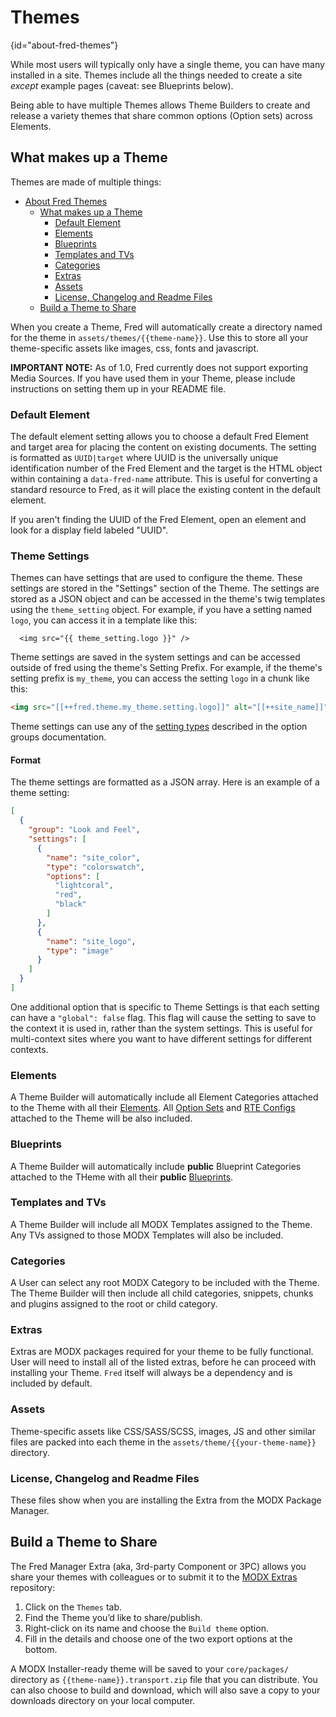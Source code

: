 # Themes
{id="about-fred-themes"}

While most users will typically only have a single theme, you can have many installed in a site. Themes include all the things needed to create a site _except_ example pages (caveat: see Blueprints below).

Being able to have multiple Themes allows Theme Builders to create and release a variety themes that share common options (Option sets) across Elements.

## What makes up a Theme

Themes are made of multiple things:

- [About Fred Themes](#about-fred-themes)
  - [What makes up a Theme](#what-makes-up-a-theme)
    - [Default Element](#default-element)
    - [Elements](#elements)
    - [Blueprints](#blueprints)
    - [Templates and TVs](#templates-and-tvs)
    - [Categories](#categories)
    - [Extras](#extras)
    - [Assets](#assets)
    - [License, Changelog and Readme Files](#license-changelog-and-readme-files)
  - [Build a Theme to Share](#build-a-theme-to-share)

When you create a Theme, Fred will automatically create a directory named for the theme in `assets/themes/{{theme-name}}`. Use this to store all your theme-specific assets like images, css, fonts and javascript.

**IMPORTANT NOTE:** As of 1.0, Fred currently does not support exporting Media Sources. If you have used them in your Theme, please include instructions on setting them up in your README file.

### Default Element

The default element setting allows you to choose a default Fred Element and target area for placing the content on existing documents. The setting is formatted as `UUID|target` where UUID is the universally unique identification number of the Fred Element and the target is the HTML object within containing a `data-fred-name` attribute. This is useful for converting a standard resource to Fred, as it will place the existing content in the default element.

If you aren't finding the UUID of the Fred Element, open an element and look for a display field labeled "UUID".

### Theme Settings

Themes can have settings that are used to configure the theme. These settings are stored in the "Settings" section of the Theme. The settings are stored as a JSON object and can be accessed in the theme's twig templates using the `theme_setting` object. For example, if you have a setting named `logo`, you can access it in a template like this:
    
```twig
  <img src="{{ theme_setting.logo }}" />
```

Theme settings are saved in the system settings and can be accessed outside of fred using the theme's Setting Prefix. For example, if the theme's setting prefix is `my_theme`, you can access the setting `logo` in a chunk like this:

```html
<img src="[[++fred.theme.my_theme.setting.logo]]" alt="[[++site_name]]" />
```

Theme settings can use any of the [setting types](settings.md#available-settings-types) described in the option groups documentation.

#### Format

The theme settings are formatted as a JSON array. Here is an example of a theme setting:

```json
[
  {
    "group": "Look and Feel",
    "settings": [
      {
        "name": "site_color",
        "type": "colorswatch",
        "options": [
          "lightcoral",
          "red",
          "black"
        ]
      },
      {
        "name": "site_logo",
        "type": "image"
      }
    ]
  }
]
```

One additional option that is specific to Theme Settings is that each setting can have a `"global": false` flag. This flag will cause the setting to save to the context it is used in, rather than the system settings. This is useful for multi-context sites where you want to have different settings for different contexts.

### Elements

A Theme Builder will automatically include all Element Categories attached to the Theme with all their [Elements](cmp_elements.md). All [Option Sets](option_sets.md) and [RTE Configs](rte_configs.md) attached to the Theme will be also included.

### Blueprints

A Theme Builder will automatically include **public** Blueprint Categories attached to the THeme with all their **public** [Blueprints](cmp_blueprints.md).

### Templates and TVs

A Theme Builder will include all MODX Templates assigned to the Theme. Any TVs assigned to those MODX Templates will also be included.

### Categories

A User can select any root MODX Category to be included with the Theme. The Theme Builder will then include all child categories, snippets, chunks and plugins assigned to the root or child category.

### Extras

Extras are MODX packages required for your theme to be fully functional. User will need to install all of the listed extras, before he can proceed with installing your Theme. `Fred` itself will always be a dependency and is included by default.

### Assets

Theme-specific assets like CSS/SASS/SCSS, images, JS and other similar files are packed into each theme in the `assets/theme/{{your-theme-name}}` directory.

### License, Changelog and Readme Files

These files show when you are installing the Extra from the MODX Package Manager.

## Build a Theme to Share

The Fred Manager Extra (aka, 3rd-party Component or 3PC) allows you share your themes with colleagues or to submit it to the [MODX Extras](https://modx.com/extras/) repository:

1. Click on the `Themes` tab.
2. Find the Theme you’d like to share/publish.
3. Right-click on its name and choose the `Build theme` option.
4. Fill in the details and choose one of the two export options at the bottom.

A MODX Installer-ready theme will be saved to your `core/packages/` directory as `{{theme-name}}.transport.zip` file that you can distribute. You can also choose to build and download, which will also save a copy to your downloads directory on your local computer.

